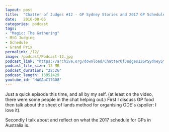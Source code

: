 ```yaml
---
layout: post
title:  "Chatter of Judges #12 - GP Sydney Stories and 2017 GP Schedule"
date:   2016-08-05
categories: podcast
tags:
- "Magic: The Gathering"
- MtG Judging
- Schedule
- Grand Prix
permalink: /12/
image: /podcast/Podcast-12.jpg
podcast_link: "https://archive.org/download/ChatterOfJudges12GPSydneyStoriesAndGPSchedule/Chatter_of_Judges_12_-_GP_Sydney_Stories_and_GP_Schedule.mp3"
podcast_file_size: 13 MB
podcast_duration: "22:26"
podcast_length: 13951429
youtube_id: "HWGAoC17GO8"
---
```


Just a quick episode this time, and all by my self. (at least on the video, there were some people in the chat helping out.) First I discuss GP food then talk about the sheet of lands method for organising ODE's (spoiler: I love it).

Secondly I talk about and reflect on what the 2017 schedule for GPs in Australia is.
